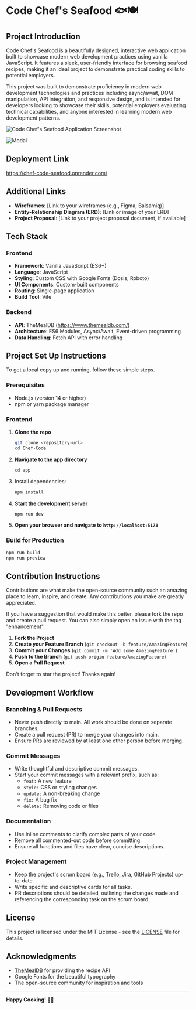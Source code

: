 # Code Chef's Seafood 🐟🍽️

## Project Introduction

Code Chef's Seafood is a beautifully designed, interactive web application built to showcase modern web development practices using vanilla JavaScript. It features a sleek, user-friendly interface for browsing seafood recipes, making it an ideal project to demonstrate practical coding skills to potential employers.

This project was built to demonstrate proficiency in modern web development technologies and practices including async/await, DOM manipulation, API integration, and responsive design, and is intended for developers looking to showcase their skills, potential employers evaluating technical capabilities, and anyone interested in learning modern web development patterns.

![Code Chef's Seafood Application Screenshot](./readMe-images/Screenshot%202025-08-13%20at%204.58.38 PM.png)

![Modal](./readMe-images/Screenshot%202025-08-13%20at%2010.54.43 PM.png)

## Deployment Link

https://chef-code-seafood.onrender.com/

## Additional Links

- **Wireframes**: [Link to your wireframes (e.g., Figma, Balsamiq)]
- **Entity-Relationship Diagram (ERD)**: [Link or image of your ERD]
- **Project Proposal**: [Link to your project proposal document, if available]

## Tech Stack

### Frontend

- **Framework**: Vanilla JavaScript (ES6+)
- **Language**: JavaScript
- **Styling**: Custom CSS with Google Fonts (Dosis, Roboto)
- **UI Components**: Custom-built components
- **Routing**: Single-page application
- **Build Tool**: Vite

### Backend

- **API**: TheMealDB (https://www.themealdb.com/)
- **Architecture**: ES6 Modules, Async/Await, Event-driven programming
- **Data Handling**: Fetch API with error handling

## Project Set Up Instructions

To get a local copy up and running, follow these simple steps.

### Prerequisites

- Node.js (version 14 or higher)
- npm or yarn package manager

### Frontend

1. **Clone the repo**

   ```bash
   git clone <repository-url>
   cd Chef-Code
   ```

2. **Navigate to the app directory**

   ```bash
   cd app
   ```

3. Install dependencies:

   ```bash
   npm install
   ```

4. **Start the development server**

   ```bash
   npm run dev
   ```

5. **Open your browser and navigate to `http://localhost:5173`**

### Build for Production

```bash
npm run build
npm run preview
```

## Contribution Instructions

Contributions are what make the open-source community such an amazing place to learn, inspire, and create. Any contributions you make are greatly appreciated.

If you have a suggestion that would make this better, please fork the repo and create a pull request. You can also simply open an issue with the tag "enhancement".

1. **Fork the Project**
2. **Create your Feature Branch** (`git checkout -b feature/AmazingFeature`)
3. **Commit your Changes** (`git commit -m 'Add some AmazingFeature'`)
4. **Push to the Branch** (`git push origin feature/AmazingFeature`)
5. **Open a Pull Request**

Don't forget to star the project! Thanks again!

## Development Workflow

### Branching & Pull Requests

- Never push directly to main. All work should be done on separate branches.
- Create a pull request (PR) to merge your changes into main.
- Ensure PRs are reviewed by at least one other person before merging.

### Commit Messages

- Write thoughtful and descriptive commit messages.
- Start your commit messages with a relevant prefix, such as:
  - `feat:` A new feature
  - `style:` CSS or styling changes
  - `update:` A non-breaking change
  - `fix:` A bug fix
  - `delete:` Removing code or files

### Documentation

- Use inline comments to clarify complex parts of your code.
- Remove all commented-out code before committing.
- Ensure all functions and files have clear, concise descriptions.

### Project Management

- Keep the project's scrum board (e.g., Trello, Jira, GitHub Projects) up-to-date.
- Write specific and descriptive cards for all tasks.
- PR descriptions should be detailed, outlining the changes made and referencing the corresponding task on the scrum board.

## License

This project is licensed under the MIT License - see the [LICENSE](LICENSE) file for details.

## Acknowledgments

- [TheMealDB](https://www.themealdb.com/) for providing the recipe API
- Google Fonts for the beautiful typography
- The open-source community for inspiration and tools

---

**Happy Cooking! 🍳✨**
